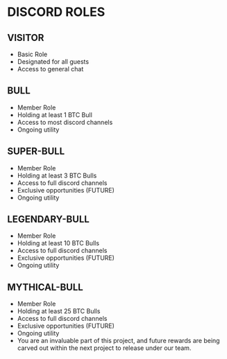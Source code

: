 # DISCORD ROLES

## VISITOR

* Basic Role
* Designated for all guests
* Access to general chat

## BULL

* Member Role
* Holding at least 1 BTC Bull&#x20;
* Access to most discord channels
* Ongoing utility

## SUPER-BULL

* Member Role
* Holding at least 3 BTC Bulls
* Access to full discord channels
* Exclusive opportunities (FUTURE)
* Ongoing utility

## LEGENDARY-BULL

* Member Role
* Holding at least 10 BTC Bulls
* Access to full discord channels
* Exclusive opportunities (FUTURE)
* Ongoing utility

## MYTHICAL-BULL

* Member Role
* Holding at least 25 BTC Bulls
* Access to full discord channels
* Exclusive opportunities (FUTURE)
* Ongoing utility
* You are an invaluable part of this project, and future rewards are being carved out within the next project to release under our team. &#x20;

